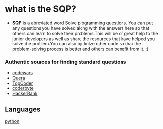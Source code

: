 # what is the SQP?
* __SQP__ is a abreviated word Solve programming questions.  You can put any questions you have solved along with the answers here so that others can learn to solve their problems.This will be of great help to the junior developers as well as share the resources that have helped you solve the problem.You can also optimize other code so that the problem-solving process is better and others can benefit from it. :)


### Authentic sources for finding standard questions


* [codewars](https://www.codewars.com/)
* [Quera](https://quera.ir/problemset)
* [TopCoder](https://www.topcoder.com/)
* [coderbyte](https://coderbyte.com/e)
* [HackerRank](https://www.hackerrank.com/)

<!-- Decomposition of numbers -->
## Languages

[python](https://github.com/aria3211/SPQ/tree/main/python)
